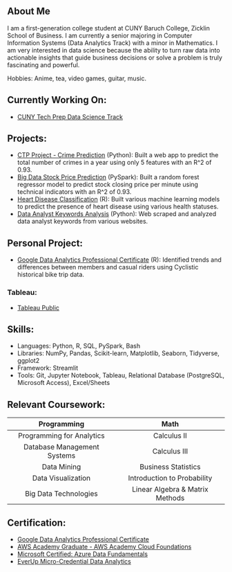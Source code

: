 ## About Me
I am a first-generation college student at CUNY Baruch College, Zicklin School of Business. I am currently a senior majoring in Computer Information Systems (Data Analytics Track) with a minor in Mathematics. I am very interested in data science because the ability to turn raw data into actionable insights that guide business decisions or solve a problem is truly fascinating and powerful.

Hobbies: Anime, tea, video games, guitar, music.

## Currently Working On: 
- [CUNY Tech Prep Data Science Track](https://github.com/JakeLi2001/CTP-Data-Science-Cohort-8)

## Projects:
- [CTP Project - Crime Prediction](https://github.com/Fatimajavid/PredictingCrimesintheUS) (Python): Built a web app to predict the total number of crimes in a year using only 5 features with an R^2 of 0.93.
- [Big Data Stock Price Prediction](https://github.com/JakeLi2001/big-data-stock-price-prediction) (PySpark): Built a random forest regressor model to predict stock closing price per minute using technical indicators with an R^2 of 0.93.
- [Heart Disease Classification](https://github.com/JakeLi2001/heart-disease-classification) (R): Built various machine learning models to predict the presence of heart disease using various health statuses.
- [Data Analyst Keywords Analysis](https://github.com/JakeLi2001/Keywords_for_Data_Analyst) (Python): Web scraped and analyzed data analyst keywords from various websites.

## Personal Project:
- [Google Data Analytics Professional Certificate](https://github.com/JakeLi2001/Google-Data-Analytics-Professional-Certificate) (R): Identified trends and differences between members and casual riders using Cyclistic historical bike trip data.

### Tableau:
- [Tableau Public](https://public.tableau.com/app/profile/jakeli2001)

## Skills:
- Languages: Python, R, SQL, PySpark, Bash
- Libraries: NumPy, Pandas, Scikit-learn, Matplotlib, Seaborn, Tidyverse, ggplot2
- Framework: Streamlit
- Tools: Git, Jupyter Notebook, Tableau, Relational Database (PostgreSQL, Microsoft Access), Excel/Sheets

## Relevant Coursework:

| Programming | Math |
| :---: | :---: |
| Programming for Analytics | Calculus II |
| Database Management Systems | Calculus III |
| Data Mining | Business Statistics |
| Data Visualization | Introduction to Probability |
| Big Data Technologies | Linear Algebra & Matrix Methods |

## Certification:
- [Google Data Analytics Professional Certificate](https://github.com/JakeLi2001/Google-Data-Analytics-Professional-Certificate)
- [AWS Academy Graduate - AWS Academy Cloud Foundations](https://www.credly.com/badges/33df81af-c5bf-4fa9-b5f2-589fa1dd4dc4/public_url)
- [Microsoft Certified: Azure Data Fundamentals](https://www.credly.com/badges/a001f7f9-aaa5-4362-9d74-7d78afd4c8a6/public_url)
- [EverUp Micro-Credential Data Analytics](https://github.com/JakeLi2001/EverUp-Micro-Credential-Data-Analytics)
